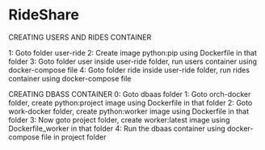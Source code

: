 # RideShare
CREATING USERS AND RIDES CONTAINER

1: Goto folder user-ride
2: Create image python:pip using Dockerfile in that folder
3: Goto folder user inside user-ride folder, run users container using docker-compose file
4: Goto folder ride inside user-ride folder, run rides container using docker-compose file

CREATING DBASS CONTAINER
0: Goto dbaas folder
1: Goto orch-docker folder, create python:project image using Dockerfile in that folder
2: Goto work-docker folder, create python:worker image using Dockerfile in that folder
3: Now goto project folder, create worker:latest image using Dockerfile_worker in that folder
4: Run the dbaas container using docker-compose file in project folder
